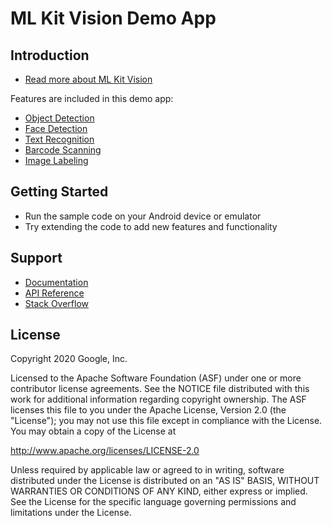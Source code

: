 # ML Kit Vision Demo App

## Introduction

* [Read more about ML Kit Vision](https://developers.google.com/ml-kit/vision)

Features are included in this demo app:
* [Object Detection](https://developers.google.com/ml-kit/vision/object-detection/android)
* [Face Detection](https://developers.google.com/ml-kit/vision/face-detection/android)
* [Text Recognition](https://developers.google.com/ml-kit/vision/text-recognition/android)
* [Barcode Scanning](https://developers.google.com/ml-kit/vision/barcode-scanning/android)
* [Image Labeling](https://developers.google.com/ml-kit/vision/image-labeling/android)

## Getting Started

* Run the sample code on your Android device or emulator
* Try extending the code to add new features and functionality

## Support

* [Documentation](https://developers.google.com/ml-kit/guides)
* [API Reference](https://developers.google.com/ml-kit/reference/android)
* [Stack Overflow](https://stackoverflow.com/questions/tagged/google-mlkit)

## License

Copyright 2020 Google, Inc.

Licensed to the Apache Software Foundation (ASF) under one or more contributor
license agreements.  See the NOTICE file distributed with this work for
additional information regarding copyright ownership.  The ASF licenses this
file to you under the Apache License, Version 2.0 (the "License"); you may not
use this file except in compliance with the License.  You may obtain a copy of
the License at

  http://www.apache.org/licenses/LICENSE-2.0

Unless required by applicable law or agreed to in writing, software
distributed under the License is distributed on an "AS IS" BASIS, WITHOUT
WARRANTIES OR CONDITIONS OF ANY KIND, either express or implied.  See the
License for the specific language governing permissions and limitations under
the License.
